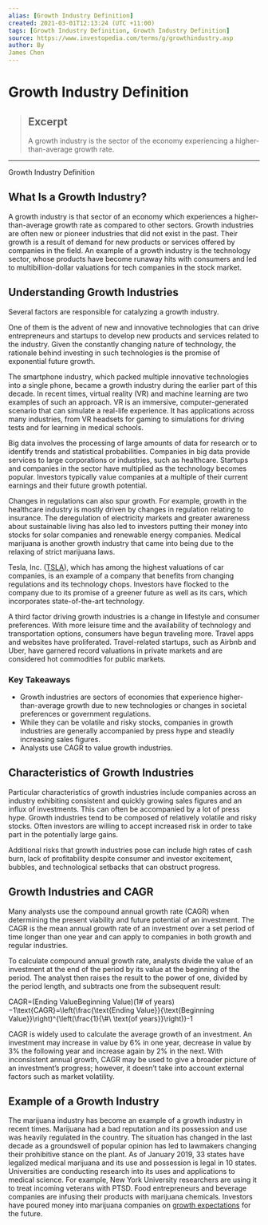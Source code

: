```yaml
---
alias: [Growth Industry Definition]
created: 2021-03-01T12:13:24 (UTC +11:00)
tags: [Growth Industry Definition, Growth Industry Definition]
source: https://www.investopedia.com/terms/g/growthindustry.asp
author: By
James Chen
---
```


# Growth Industry Definition

> ## Excerpt
> A growth industry is the sector of the economy experiencing a higher-than-average growth rate.

---

Growth Industry Definition
## What Is a Growth Industry?

A growth industry is that sector of an economy which experiences a higher-than-average growth rate as compared to other sectors. Growth industries are often new or pioneer industries that did not exist in the past. Their growth is a result of demand for new products or services offered by companies in the field. An example of a growth industry is the technology sector, whose products have become runaway hits with consumers and led to multibillion-dollar valuations for tech companies in the stock market.

## Understanding Growth Industries

Several factors are responsible for catalyzing a growth industry.

One of them is the advent of new and innovative technologies that can drive entrepreneurs and startups to develop new products and services related to the industry. Given the constantly changing nature of technology, the rationale behind investing in such technologies is the promise of exponential future growth.

The smartphone industry, which packed multiple innovative technologies into a single phone, became a growth industry during the earlier part of this decade. In recent times, virtual reality (VR) and machine learning are two examples of such an approach. VR is an immersive, computer-generated scenario that can simulate a real-life experience. It has applications across many industries, from VR headsets for gaming to simulations for driving tests and for learning in medical schools.

Big data involves the processing of large amounts of data for research or to identify trends and statistical probabilities. Companies in big data provide services to large corporations or industries, such as healthcare. Startups and companies in the sector have multiplied as the technology becomes popular. Investors typically value companies at a multiple of their current earnings and their future growth potential.

Changes in regulations can also spur growth. For example, growth in the healthcare industry is mostly driven by changes in regulation relating to insurance. The deregulation of electricity markets and greater awareness about sustainable living has also led to investors putting their money into stocks for solar companies and renewable energy companies. Medical marijuana is another growth industry that came into being due to the relaxing of strict marijuana laws.

Tesla, Inc. ([TSLA](https://www.investopedia.com/markets/quote?tvwidgetsymbol=tsla)), which has among the highest valuations of car companies, is an example of a company that benefits from changing regulations and its technology chops. Investors have flocked to the company due to its promise of a greener future as well as its cars, which incorporates state-of-the-art technology.

A third factor driving growth industries is a change in lifestyle and consumer preferences. With more leisure time and the availability of technology and transportation options, consumers have begun traveling more. Travel apps and websites have proliferated. Travel-related startups, such as Airbnb and Uber, have garnered record valuations in private markets and are considered hot commodities for public markets.

### Key Takeaways

-   Growth industries are sectors of economies that experience higher-than-average growth due to new technologies or changes in societal preferences or government regulations.
-   While they can be volatile and risky stocks, companies in growth industries are generally accompanied by press hype and steadily increasing sales figures.
-   Analysts use CAGR to value growth industries.

## Characteristics of Growth Industries

Particular characteristics of growth industries include companies across an industry exhibiting consistent and quickly growing sales figures and an influx of investments. This can often be accompanied by a lot of press hype. Growth industries tend to be composed of relatively volatile and risky stocks. Often investors are willing to accept increased risk in order to take part in the potentially large gains.

Additional risks that growth industries pose can include high rates of cash burn, lack of profitability despite consumer and investor excitement, bubbles, and technological setbacks that can obstruct progress.

## Growth Industries and CAGR

Many analysts use the compound annual growth rate (CAGR) when determining the present viability and future potential of an investment. The CAGR is the mean annual growth rate of an investment over a set period of time longer than one year and can apply to companies in both growth and regular industries.

To calculate compound annual growth rate, analysts divide the value of an investment at the end of the period by its value at the beginning of the period. The analyst then raises the result to the power of one, divided by the period length, and subtracts one from the subsequent result:

CAGR\=(Ending ValueBeginning Value)(1# of years)−1\\text{CAGR}=\\left(\\frac{\\text{Ending Value}}{\\text{Beginning Value}}\\right)^{\\left(\\frac{1}{\\#\\ \\text{of years}}\\right)}-1

CAGR is widely used to calculate the average growth of an investment. An investment may increase in value by 6% in one year, decrease in value by 3% the following year and increase again by 2% in the next. With inconsistent annual growth, CAGR may be used to give a broader picture of an investment’s progress; however, it doesn’t take into account external factors such as market volatility.

## Example of a Growth Industry

The marijuana industry has become an example of a growth industry in recent times. Marijuana had a bad reputation and its possession and use was heavily regulated in the country. The situation has changed in the last decade as a groundswell of popular opinion has led to lawmakers changing their prohibitive stance on the plant. As of January 2019, 33 states have legalized medical marijuana and its use and possession is legal in 10 states. Universities are conducting research into its uses and applications to medical science. For example, New York University researchers are using it to treat incoming veterans with PTSD. Food entrepreneurs and beverage companies are infusing their products with marijuana chemicals. Investors have poured money into marijuana companies on [growth expectations](https://www.pwc.com/ca/en/services/deals/whats-the-deal-blog/a-candid-review-of-cannabis-multiples.html) for the future.
